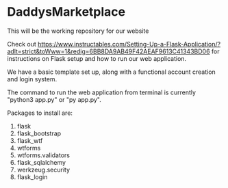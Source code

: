 # DaddysMarketplace

This will be the working repository for our website

Check out https://www.instructables.com/Setting-Up-a-Flask-Application/?adlt=strict&toWww=1&redig=6BB8DA9AB49F42AEAF9613C41343BD06 for instructions on Flask setup and how to run our web application.

We have a basic template set up, along with a functional account creation and login system.

The command to run the web application from terminal is currently "python3 app.py" or "py app.py".

Packages to install are:
  1. flask
  2. flask_bootstrap
  3. flask_wtf
  4. wtforms
  5. wtforms.validators
  6. flask_sqlalchemy
  7. werkzeug.security
  8. flask_login
